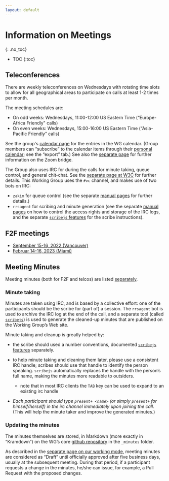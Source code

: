 ```yaml
---
layout: default
---
```


# Information on Meetings
{: .no_toc}

* TOC
{:toc}

## Teleconferences

There are weekly teleconferences on Wednesdays with rotating time slots to allow for all geographical areas to participate on calls at least 1-2 times per month.
<!-- See the (member only) [notification](https://lists.w3.org/Archives/Member/member-did-wg/2020Apr/0007.html) for the details.  --> 
The meeting schedules are:

* On odd weeks: Wednesdays, 11:00-12:00 US Eastern Time (“Europe-Africa Friendly" calls)
* On even weeks: Wednesdays, 15:00-16:00 US Eastern Time (“Asia-Pacific Friendly” calls)

See the group's [calendar page](https://www.w3.org/groups/wg/vc/calendar) for the entries in the WG calendar. (Group members can “subscribe” to the calendar items through their [personal calendar](https://www.w3.org/users/myprofile/calendar); see the “export” tab.)
See also the [separate page](./zoom) for further information on the Zoom bridge.

The Group also uses IRC for during the calls for minute taking, queue control, and general chit-chat. See the [separate page at W3C](https://www.w3.org/Project/IRC/) for further details. This Working Group uses the `#vc` channel, and makes use of two bots on IRC:

* `zakim` for queue control (see the separate [manual pages](https://www.w3.org/2001/12/zakim-irc-bot.html) for  further details.)
* `rrsagent` for scribing and minute generation (see the separate [manual pages](https://www.w3.org/2002/03/RRSAgent) on how to control the access rights and storage of the IRC logs, and the separate [`scribejs` features](https://github.com/w3c/scribejs/blob/master/features.md) for the scribe instructions).


## F2F meetings

* [September 15-16, 2022 (Vancouver)](./F2F/Vancouver)
* [Februar 14-16, 2023 (Miami)](./F2F/Miami)

## Meeting Minutes

Meeting minutes (both for F2F and telcos) are listed [separately](./Minutes/).

### Minute taking

Minutes are taken using IRC, and is based by a collective effort: one of the participants should be the scribe for (part of) a session. The `rrsagent` bot is used to archive the IRC log at the end of the call, and a separate tool (called [`scribejs`](https://github.com/w3c/scribejs/)) is used to generate the cleaned-up minutes that are published on the Working Group’s Web site.

Minute taking and cleanup is greatly helped by:

* the scribe should used a number conventions, documented [`scribejs` features](https://github.com/w3c/scribejs/blob/master/features.md) separately.
* to help minute taking and cleaning them later, please use a consistent IRC handle; scribes should use that handle to identify the person speaking. `scribejs` automatically replaces the handle with the person’s full name, making the minutes more readable to outsiders.
    * note that in most IRC clients the `TAB` key can be used to expand to an existing irc handle

* *Each participant should type `present+ <name>` (or simply `present+` for himself/herself) in the irc channel immediately upon joining the call.* (This will help the minute taker and improve the generated minutes.)

### Updating the minutes

The minutes themselves are stored, in Markdown (more exactly in “Kramdown”) on the WG’s core [github repository](https://github.com/w3c/did-wg) in the `_minutes` folder.

As described in the [separate page on our working mode](../WorkMode/index#telco), meeting minutes are considered as “Draft” until officially approved after five business days, usually at the subsequent meeting. During that period, if a participant requests a change in the minutes, he/she can issue, for example, a Pull Request with the proposed changes.
